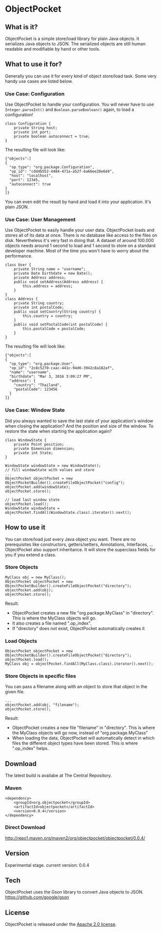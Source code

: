 # ObjectPocket

## What is it?
ObjectPocket is a simple store/load library for plain Java objects. It serializes Java objects to JSON. The serialized objects are still human readable and modifiable by hand or other tools.

## What to use it for?
Generally you can use it for every kind of object store/load task. Some very handy use cases are listed below.

### Use Case: Configuration
Use ObjectPocket to handle your configuration. You will never have to use `Integer.parseInt()` and `Boolean.parseBoolean()` again, to load a configuration!
```
class Configuration {
    private String host;
    private int port;
    private boolean autoconnect = true;
}
```
The resulting file will look like:
```
{"objects":[
{
  "op_type": "org.package.Configuration",
  "op_id": "cdd4b552-4484-471a-a52f-6a66ee28e6d4",
  "host": "localhost",
  "port": 12345,
  "autoconnect": true
}
]}
```
You can even edit the result by hand and load it into your application. It's plain JSON.

### Use Case: User Management
Use ObjectPocket to easily handle your user data. ObjectPocket loads and stores all of its data at once. There is no database like access to the files on disk. Nevertheless it's very fast in doing that. A dataset of around 100.000 objects needs around 1 second to load and 1 second to store on a standard developer machine. Most of the time you won't have to worry about the performance.
```
class User {
    private String name = "username";
    private Date birthdate = new Date();
    private Address address;
    public void setAddress(Address address) {
		this.address = address;
	}
}
class Address {
	private String country;
	private int postalCode;
	public void setCountry(String country) {
		this.country = country;
	}
	public void setPostalCode(int postalCode) {
		this.postalCode = postalCode;
	}
}
```
The resulting file will look like:
```
{"objects":[
{
  "op_type": "org.package.User",
  "op_id": "2c8c5270-caac-441c-94d6-3942c8a182af",
  "name": "username",
  "birthdate": "Mar 3, 2016 3:09:27 PM",
  "address": {
    "country": "Thailand",
    "postalCode": 123456
  }
]}
```

### Use Case: Window State
Did you always wanted to save the last state of your application's window when closing the application? And the position and size of the window. To restore the state when starting the application again?
```
class WindowState {
	private Point position;
	private Dimension dimension;
	private int State;
}

WindowState windowState = new WindowState();
// fill windowState with values and store
...
ObjectPocket objectPocket = new ObjectPocketBuilder().createFileObjectPocket("config");
objectPocket.add(windowState);
objectPocket.store();

// load last window state
objectPocket.load();
WindowState windowState = objectPocket.findAll(WindowState.class).iterator().next();
```


## How to use it
You can store/load just every Java object you want. There are no prerequisites like constructors, getters/setters, Annotations, Interfaces, ... ObjectPocket also support inheritance. It will store the superclass fields for you if you extend a class. 

### Store Objects
```
MyClass obj = new MyClass();
ObjectPocket objectPocket = new ObjectPocketBuilder().createFileObjectPocket("directory");
objectPocket.add(obj);
objectPocket.store();
```

Result:

* ObjectPocket creates a new file "org.package.MyClass" in "directory". This is where the MyClass objects will go.
* It also creates a file named ".op_index".
* If "directory" does not exist, ObjectPocket automatically creates it 

### Load Objects
```
ObjectPocket objectPocket = new ObjectPocketBuilder().createFileObjectPocket("directory");
objectPocket.load();
MyClass obj = objectPocket.findAll(MyClass.class).iterator().next();
```

### Store Objects in specific files
You can pass a filename along with an object to store that object in the given file.
```
...
objectPocket.add(obj, "filename");
objectPocket.store();
```
Result:
 
* ObjectPocket creates a new file "filename" in "directory". This is where the MyClass objects will go now, instead of "org.package.MyClass"
* When loading the data, ObjectPocket will automatically detect in which files the different object types have been stored. This is where ".op_index" helps.

## Download
The latest build is availabe at The Central Repository.

### Maven
```
<dependency>
    <groupId>org.objectpocket</groupId>
    <artifactId>objectpocket</artifactId>
    <version>0.0.4</version>
</dependency>
```

### Direct Download
http://repo1.maven.org/maven2/org/objectpocket/objectpocket/0.0.4/

## Version
Experimental stage. 
current version: 0.0.4

## Tech
ObjectPocket uses the Gson library to convert Java objects to JSON. https://github.com/google/gson

## License
ObjectPocket is released under the [Apache 2.0 license](LICENSE).
